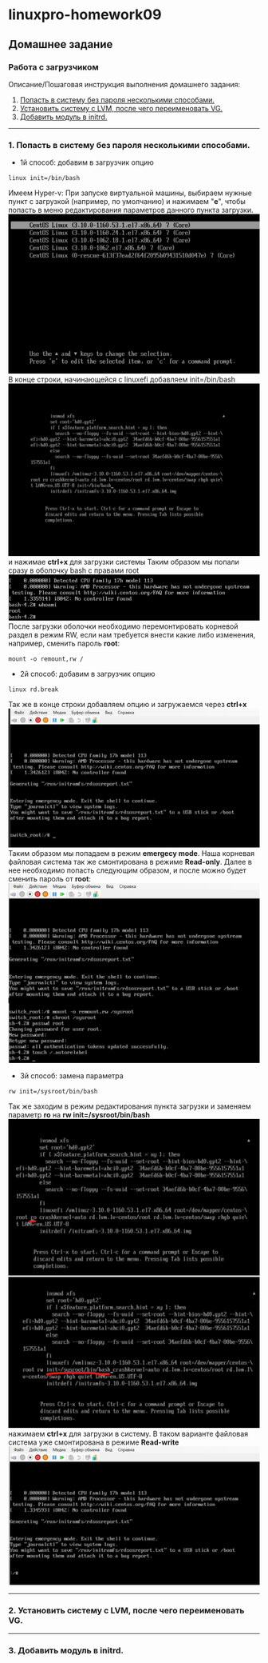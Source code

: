 # linuxpro-homework09

## Домашнее задание
### Работа с загрузчиком

Описание/Пошаговая инструкция выполнения домашнего задания:
1. [Попасть в систему без пароля несколькими способами.](#1)
2. [Установить систему с LVM, после чего переименовать VG.](#2)
3. [Добавить модуль в initrd.](#3)

***

<a name="1"/>
</a>

### 1. Попасть в систему без пароля несколькими способами.
- 1й способ: добавим в загрузчик опцию
```
linux init=/bin/bash
```
Имеем Hyper-v: При запуске виртуальной машины, выбираем нужные пункт с загрузкой (например, по умолчанию) и нажимаем "**e**", чтобы попасть в меню редактирования параметров данного пункта загрузки.
![8f99ea6d96b8a6100f35705b2fd02740.png](screenshots/8f99ea6d96b8a6100f35705b2fd02740.png)
В конце строки, начинающейся с linuxefi добавляем init=/bin/bash
![8b47e000d9e218217855a450c0834390.png](screenshots/8b47e000d9e218217855a450c0834390.png)
и нажимае **ctrl+x** для загрузки системы
Таким образом мы попали сразу в оболочку bash с правами root
![4577c0f53065c2909d452564a145197f.png](screenshots/4577c0f53065c2909d452564a145197f.png)
После загрузки оболочки необходимо перемонтировать корневой раздел в режим RW, если нам требуется внести какие либо изменения, например, сменить пароль **root**:
```
mount -o remount,rw /
```
- 2й способ: добавим в загрузчик опцию
```
linux rd.break
```
Так же в конце строки добавляем опцию и загружаемся через **ctrl+x**
![80a5d73cba4beae66d62fbed25f32171.png](screenshots/80a5d73cba4beae66d62fbed25f32171.png)
Таким образом мы попадаем в режим **emergecy mode**. Наша корневая файловая система так же смонтирована в режиме **Read-only**. Далее в нее необходимо попасть следующим образом, и после можно будет сменить пароль от **root**:
![12be770a92a8622620e0ff0fad59f042.png](screenshots/12be770a92a8622620e0ff0fad59f042.png)
- 3й способ: замена параметра
```
rw init=/sysroot/bin/bash
```
Так же заходим в режим редактирования пункта загрузки и заменяем параметр **ro** на **rw init=/sysroot/bin/bash**
![a53dd1604c998bec9d966b6ddc3c664b.png](screenshots/a53dd1604c998bec9d966b6ddc3c664b.png)
![c0d1ac3d2a8251560a735cb333d22e17.png](screenshots/c0d1ac3d2a8251560a735cb333d22e17.png)
нажимаем **ctrl+x** для загрузки в систему.
В таком варианте файловая система уже смонтирована в режиме **Read-write**
![091818787478caf782b6dd405e32b98e.png](screenshots/091818787478caf782b6dd405e32b98e.png)
***
<a name="2"/>
</a>

### 2. Установить систему с LVM, после чего переименовать VG.

***
<a name="3"/>
</a>

### 3. Добавить модуль в initrd.
